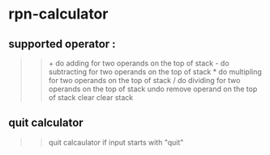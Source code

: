 # rpn-calculator

## supported operator :
>> \+ do adding for two operands on the top of stack
>> \- do subtracting for two operands on the top of stack
>> \* do multipling for two operands on the top of stack
>> \/ do dividing for two operands on the top of stack
>> undo remove operand on the top of stack
>> clear clear stack

## quit calculator
>> quit calcaulator if input starts with "quit"
